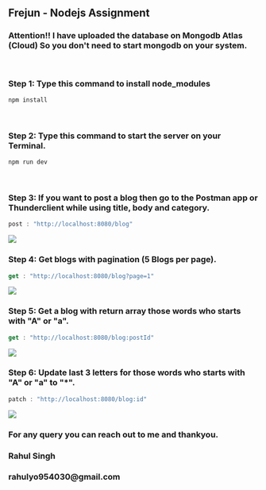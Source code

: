 ## Frejun - Nodejs Assignment

<h3>Attention!! I have uploaded the database on Mongodb Atlas (Cloud) So you don't need to start mongodb on your system.</h3>
<br/>

<h3>Step 1: Type this command to install node_modules</h3>

```javascript
npm install

```
<br/>

<h3>Step 2: Type this command to start the server on your Terminal.</h3>

```javascript
npm run dev

```
<br/>

<h3>Step 3: If you want to post a blog then go to the Postman app or Thunderclient while using title, body and category.</h3>

```javascript
post : "http://localhost:8080/blog"

```


<img src="https://i.ibb.co/55bx6Rs/post.png"/>
<br/>

<h3>Step 4: Get blogs with pagination (5 Blogs per page).</h3>

```javascript
get : "http://localhost:8080/blog?page=1"

```
<img src="https://i.ibb.co/qxT8vty/getwithpagination.png"/>
<br/>

<h3>Step 5: Get a blog with return array those words who starts with "A" or "a".</h3>

```javascript
get : "http://localhost:8080/blog:postId"

```

<img src="https://i.ibb.co/zhsstKv/getwithidwithreturnarray.png"/>
<br/>

<h3>Step 6: Update last 3 letters for those words who starts with "A" or "a" to "*".</h3>

```javascript
patch : "http://localhost:8080/blog:id"

```
<img src="https://i.ibb.co/D8wV76w/update.png"/>



<h3>For any query you can reach out to me and thankyou.</h3>
<h3>Rahul Singh </h3>
<h3>rahulyo954030@gmail.com</h3>


